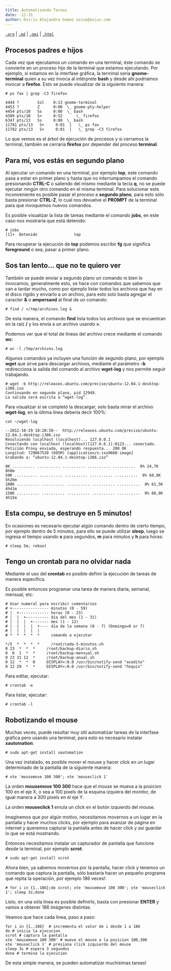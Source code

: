 ```yaml
---
title: Automatizando Tareas
date: -12-31
author: Osiris Alejandro Gomez osiux@osiux.com
---
```


[`.org`](https://gitlab.com/osiux/osiux.gitlab.io/-/raw/master/automatizando-tareas.org) |
[`.md`](https://gitlab.com/osiux/osiux.gitlab.io/-/raw/master/automatizando-tareas.md) |
[`.gmi`](gemini://gmi.osiux.com/automatizando-tareas.gmi) |
[`.html`](https://osiux.gitlab.io/automatizando-tareas.html)

## Procesos padres e hijos

Cada vez que ejecutamos un comando en una terminal, éste comando se
convierte en un proceso hijo de la terminal que estamos ejecutando. Por
ejemplo, si estamos en la interfase gráfica, la terminal sería
**gnome-terminal** quien a su vez invoca al intérprete **bash** y desde
ahí podríamos invocar a **firefox**. Esto se puede visualizar de la
siguiente manera:

``` {.example}
# ps fax | grep -C3 firefox

4444 ?        Ssl    0:13 gnome-terminal
4453 ?        Z      0:00  \_ gnome-pty-helper
4454 pts/10   Ss     0:00  \_ bash
4509 pts/10   S+     0:52      \_ firefox
6347 pts/13   Ss     0:00  \_ bash
11781 pts/13   S+     0:01  |   \_ ps fax
11782 pts/13   S+     0:01  |   \_ grep -C3 firefox
```

Lo que vemos es el árbol de ejecución de procesos y si cerramos la
terminal, también se cerraría **firefox** por depender del proceso
**terminal**.

## Para mí, vos estás en segundo plano

Al ejecutar un comando en una terminal, por ejemplo **top**, este
comando pasa a estar en primer plano y hasta que no interrumpamos el
comando presionando **CTRL-C** o saliendo del mismo mediante la tecla
**q**, no se puede ejecutar ningún otro comando en el misma terminal.
Para solucionar este inconveniente es posible pasar el proceso a
**segundo plano**, para esto sólo basta presionar **CTRL-Z**, lo cual
nos devuelve el **PROMPT** de la terminal para que invoquemos nuevos
comandos.

Es posible visualizar la lista de tareas mediante el comando **jobs**,
en este caso nos mostraría que está detenido:

``` {.example}
# jobs
[1]+  Detenido                top
```

Para recuperar la ejecución de **top** podemos escribir **fg** que
significa **foreground** o sea, pasar a primer plano.

## Sos tan lento... que no te quiero ver

También se puede enviar a segundo plano un comando ni bien lo invocamos,
generalmente esto, se hace con comandos que sabemos que van a tardar
mucho, como por ejemplo listar todos los archivos que hay en el disco
rígido y enviarlo a un archivo, para esto solo basta agregar el caracter
**&** o **ampersand** al final de un comando:

``` {.example}
# find / >/tmp/archivos.log &
```

De esta manera, el comando **find** lista todos los archivos que se
encuentran en la raíz **/** y los envía a un archivo usando **\>**.

Podemos ver que el total de líneas del archivo crece mediante el comando
**wc**:

``` {.example}
# wc -l /tmp/archivos.log
```

Algunos comandos ya incluyen una función de segundo plano, por ejemplo
**wget** que sirve para descargar archivos, mediante el parámetro **-b**
redirecciona la salida del comando al archivo **wget-log** y nos permite
seguir trabajando.

``` {.example}
# wget -b http://releases.ubuntu.com/precise/ubuntu-12.04.1-desktop-i386.iso
Continuando en segundo plano, pid 12949.
La salida será escrita a “wget-log”.
```

Para visualizar si se completó la descargar, solo basta mirar el archivo
**wget-log**, en la última línea debería decir 100%:

``` {.example}
cat ~/wget-log

--2012-10-29 18:28:50--  http://releases.ubuntu.com/precise/ubuntu-12.04.1-desktop-i386.iso
Resolviendo localhost (localhost)... 127.0.0.1
Conectando con localhost (localhost)[127.0.0.1]:8123... conectado.
Petición Proxy enviada, esperando respuesta... 200 OK
Longitud: 729067520 (695M) [application/x-iso9660-image]
Grabando a: “ubuntu-12.04.1-desktop-i386.iso”

0K .......... .......... .......... .......... ..........  0% 24,7K 8h0m
50K .......... .......... .......... .......... ..........  0% 68,8K 5h26m
100K .......... .......... .......... .......... ..........  0% 61,5K 4h41m
150K .......... .......... .......... .......... ..........  0% 66,8K 4h15m
```

## Esta compu, se destruye en 5 minutos!

En ocasiones es necesario ejecutar algún comando dentro de cierto
tiempo, por ejemplo dentro de 5 minutos, para ello se puede utilizar
**sleep**, luego se ingresa el tiempo usando **s** para segundos, **m**
para minutos y **h** para horas:

``` {.example}
# sleep 5m; reboot
```

## Tengo un crontab para no olvidar nada

Mediante el uso del **crontab** es posible definir la ejecución de
tareas de manera específica.

Es posible entonces programar una tarea de manera diaria, semanal,
mensual, etc:

``` {.example}
# Usar numeral para escribir comentarios
# +---------------- minutos (0 - 59)
# |  +------------- horas (0 - 23)
# |  |  +---------- día del mes (1 - 31)
# |  |  |  +------- mes (1 - 12)
# |  |  |  |  +---- día de la semana (0 - 7) (Domingo=0 or 7)
# |  |  |  |  |
# *  *  *  *  *     comando a ejecutar

*/5  *  *  *  *     /root/cada-5-minutos.sh
0 23  *  *  *     /root/backup-diario.sh
0  0  1  *  *     /root/backup-mensual.sh
0 23 31 12  *     /root/backup-anual.sh
0 12  *  *  0     DISPLAY=:0.0 /usr/bin/notify-send "asadito"
0 12 29  *  *     DISPLAY=:0.0 /usr/bin/notify-send "ñoquis"
```

Para editar, ejecutar:

``` {.example}
# crontab -e
```

Para listar, ejecutar:

``` {.example}
# crontab -l
```

## Robotizando el mouse

Muchas veces, puede resultar muy útil automatizar tareas de la interfase
gráfica pero usando una terminal, para esto es necesario instalar
**xautomation**:

``` {.example}
# sudo apt-get install xautomation
```

Una vez instalado, es posible mover el mouse y hacer click en un lugar
determinado de la pantalla de la siguiente manera:

``` {.example}
# xte 'mousemove 100 300'; xte 'mouseclick 1'
```

La orden **mousemove 100 300** hace que el mouse se mueva a la posicion
100 en el eje X, o sea a 100 pixels de la esquina izquiera del monitor,
de igual manera a 300 pixels en el eje Y.

La orden **mouseclick 1** emula un click en el botón izquierdo del
mouse.

Imaginemos que por algún motivo, necesitamos movernos a un lugar en la
pantalla y hacer muchos clicks, por ejemplo para avanzar de página en
internet y queremos capturar la pantalla antes de hacer click y asi
guardar lo que se está mostrando.

Entonces necesitamos instalar un capturador de pantalla que funcione
desde la terminal, por ejemplo **scrot**:

``` {.example}
# sudo apt-get install scrot
```

Ahora bien, ya sabemos movernos por la pantalla, hacer click y tenemos
un comando que captura la pantalla, sólo bastaría hacer un pequeño
programa que repita la operación, por ejemplo 186 veces!:

``` {.example}
# for i in {1..186};do scrot; xte 'mousemove 100 300'; xte 'mouseclick 1'; sleep 3s;done
```

Listo, en una sóla línea es posible definirlo, basta con presionar
**ENTER** y vamos a obtener 186 imágenes distintas.

Veamos que hace cada línea, paso a paso:

``` {.example}
for i in {1..186}  # incrementa el valor de i desde 1 a 186
do # inicia la ejecucion
scrot # captura la pantalla
xte 'mousemove 100 300' # mueve el mouse a la posicion 100,300
xte 'mouseclick 1' # presiona click izquierdo del mouse
sleep 3s # espera 3 segundos
done # termina la ejecucion
```

De esta simple manera, se pueden automatizar muchísimas tareas!
